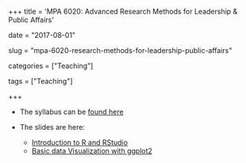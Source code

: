 +++
title = 'MPA 6020: Advanced Research Methods for Leadership & Public Affairs'

date = "2017-08-01"

slug =  "mpa-6020-research-methods-for-leadership-public-affairs"

categories = ["Teaching"]

tags = ["Teaching"]

+++

- The syllabus can be [found here](https://aniruhil.org/teaching/mpa2/syllabus.pdf)

- The slides are here:
  - [Introduction to R and RStudio](https://aniruhil.org/teaching/mpa2/module01.html) 
  - [Basic data Visualization with ggplot2](https://aniruhil.org/teaching/mpa2/module01.html) 

